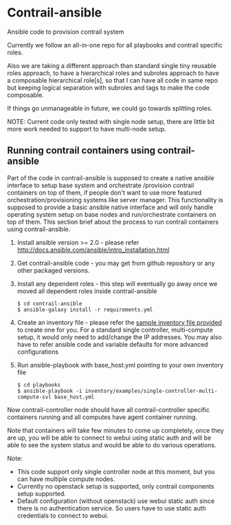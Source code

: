 # Contrail-ansible
Ansible code to provision contrail system

Currently we follow an all-in-one repo for all playbooks and contrail specific roles.

Also we are taking a different approach than standard single tiny reusable roles approach, to have a hierarchical
roles and subroles approach to have a composable hierarchical role[s], so that I can have all code in same repo but
keeping logical separation with subroles and tags to make the code composable.

If things go unmanageable in future, we could go towards splitting roles.

NOTE: Current code only tested with single node setup, there are little bit more work needed to support to have multi-node setup.

## Running contrail containers using contrail-ansible
Part of the code in contrail-ansible is supposed to create a native ansible interface to setup base system and orchestrate
/provision contrail containers on top of them, if people don't want to use more featured orchestration/provisioning
systems like server manager. This functionality is supposed to provide a basic ansible native interface and will only
handle operating system setup on base nodes and run/orchestrate containers on top of them. This section brief about the
process to run contrail containers using contrail-ansible.

1. Install ansible version >= 2.0 - please refer http://docs.ansible.com/ansible/intro_installation.html
2. Get contrail-ansible code - you may get from github repository or any other packaged versions.
3. Install any dependent roles - this step will eventually go away once we moved all dependent roles inside contrail-ansible

    ```
    $ cd contrail-ansible
    $ ansible-galaxy install -r requirements.yml
    ```

4. Create an inventory file - please refer the [sample inventory file provided](playbooks/inventory/examples/single-controller-multi-compute-svl)
   to create one for you. For a standard single controller, multi-compute setup, it would only need to add/change the IP
   addresses. You may also have to refer ansible code and variable defaults for more advanced configurations
5. Run ansible-playbook with base_host.yml pointing to your own inventory file

    ```
    $ cd playbooks
    $ ansible-playbook -i inventory/examples/single-controller-multi-compute-svl base_host.yml
    ```

Now contrail-controller node should have all contrail-controller specific containers running and all computes have agent
container running. 

Note that containers will take few minutes to come up completely, once they are up, you will be able to connect to webui
using static auth and will be able to see the system status and would be able to do various operations.

Note: 
* This code support only single controller node at this moment, but you can have multiple compute nodes.
* Currently no openstack setup is supported, only contrail components setup supported.
* Default configuration (without openstack) use webui static auth since there is no authentication service. So users
have to use static auth credentials to connect to webui.
